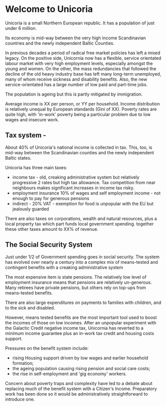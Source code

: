 # Welcome to Unicoria

Unicoria is a small Northern European republic. It has a population of just under 6 million.

Its economy is mid-way between the very high income Scandinavian countries and the newly independent Baltic Counties.

In previous decades a period of radical free market policies has left a mixed legacy. On the positive side, Unicornia now has a flexible, service orientated labour market with very high employment levels, especially amongst the young and women. On the other, the mass redundancies that followed the decline of the old heavy industry base has left many long-term unemployed, many of whom receive sickness and disability benefits. Also, the new service-orientated has a large number of low paid and part-time jobs.

The population is ageing but this is partly mitigated by immigration.

Average income is XX per person, or YY per household. Income distribution is relatively unequal by European standards (Gini of XX). Poverty rates are quite high, with 'in-work' poverty being a particular problem due to low wages and insecure work.


## Tax system -

About 40% of Unicoria's national income is collected in tax. This, too, is mid-way between the Scandinavian counties and the newly independent Baltic states.

Unicoria has three main taxes:

* income tax - old, creaking administrative system but relatively progressive 2 rates but high tax allowance. Tax competition from near neighbours makes significant increases in income tax risky.
* employment insurance 10% of wages and self employment income - not enough to pay for generous pensions
* indirect - 20% VAT - exemption for food is unpopular with the EU but jealously guarded

There are also taxes on corporations, wealth and natural resources, plus a local property tax which part funds local government spending. together these other taxes amount to XX% of revenue.

## The Social Security System

Just under 1/2 of Government spending goes in social security. The system has evolved over nearly a century into a complex mix of means-tested and contingent benefits with a creaking administrative system

The most expensive item is state pensions. The relatively low level of employment insurance means that pensions are relatively un-generous. Many retirees have private pensions, but others rely on top-ups from means-tested benefits.

There are also large expenditures on payments to families with children, and to the sick and disabled.

However, means tested benefits are the most important tool used to boost the incomes of those on low incomes. After an unpopular experiment with the Galactic Credit negative income tax, Unicornia has reverted to a minimum income guarantee plus an in-work tax credit and housing costs support.

Pressures on the benefit system include:

* rising Housing support driven by low wages and earlier household formation;
* the ageing population causing rising pension and social care costs;
* the rise in self-employment and 'gig economy' workers.

Concern about poverty traps and complexity have led to a debate about replacing much of the benefit system with a Citizen's Income.  Preparatory work has been done so it would be administratively straightforward to introduce one.
